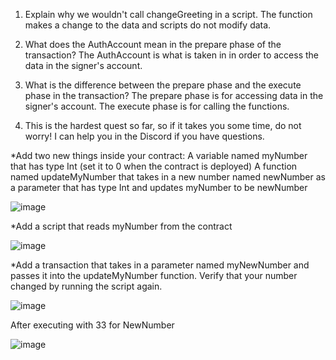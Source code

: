 1. Explain why we wouldn't call changeGreeting in a script. The function makes a change to the data and scripts do not modify data.

2. What does the AuthAccount mean in the prepare phase of the transaction? The AuthAccount is what is taken in in order to access the data in the signer's account.

3. What is the difference between the prepare phase and the execute phase in the transaction? The prepare phase is for accessing data in the signer's account. The execute phase is for calling the functions.

4. This is the hardest quest so far, so if it takes you some time, do not worry! I can help you in the Discord if you have questions.

*Add two new things inside your contract:
A variable named myNumber that has type Int (set it to 0 when the contract is deployed)
A function named updateMyNumber that takes in a new number named newNumber as a parameter that has type Int and updates myNumber to be newNumber

![image](https://user-images.githubusercontent.com/26511703/168414925-72d910b6-7a3d-4689-9e70-47e997117747.png)


*Add a script that reads myNumber from the contract

![image](https://user-images.githubusercontent.com/26511703/168414963-4d4d93b0-c56c-4e6c-a0e8-1b97f3a326a0.png)

*Add a transaction that takes in a parameter named myNewNumber and passes it into the updateMyNumber function. Verify that your number changed by running the script again.

![image](https://user-images.githubusercontent.com/26511703/168415047-6c71ae50-8a24-4ac1-9549-735c824f15ae.png)

After executing with 33 for NewNumber

![image](https://user-images.githubusercontent.com/26511703/168415123-f9743957-da33-4696-939e-53fbf297023a.png)
